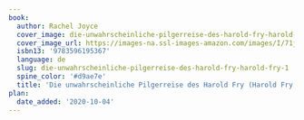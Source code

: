 ```yaml
---
book:
  author: Rachel Joyce
  cover_image: die-unwahrscheinliche-pilgerreise-des-harold-fry-harold-fry-1.jpg
  cover_image_url: https://images-na.ssl-images-amazon.com/images/I/71jMUfCpIkL.jpg
  isbn13: '9783596195367'
  language: de
  slug: die-unwahrscheinliche-pilgerreise-des-harold-fry-harold-fry-1
  spine_color: '#d9ae7e'
  title: 'Die unwahrscheinliche Pilgerreise des Harold Fry (Harold Fry, #1)'
plan:
  date_added: '2020-10-04'
---
```


